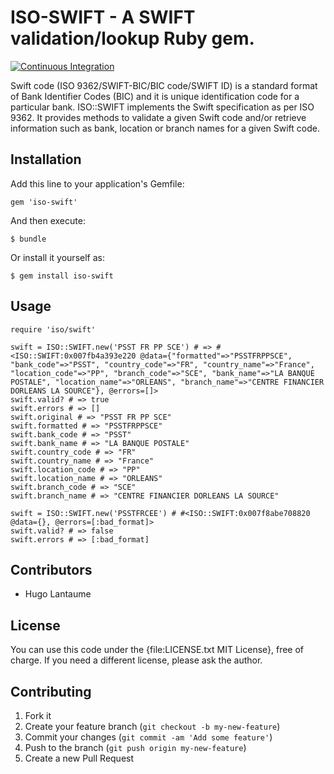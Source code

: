 # ISO-SWIFT - A SWIFT validation/lookup Ruby gem.

[![Continuous Integration](https://github.com/aifinyo-ag/iso-swift/actions/workflows/ci.yml/badge.svg)](https://github.com/aifinyo-ag/iso-swift/actions/workflows/ci.yml)


Swift code (ISO 9362/SWIFT-BIC/BIC code/SWIFT ID) is a standard format of Bank Identifier Codes (BIC) and it is unique identification code for a particular bank.
ISO::SWIFT implements the Swift specification as per ISO 9362.
It provides methods to validate a given Swift code and/or retrieve information such as bank, location or branch names for a given Swift code. 


## Installation

Add this line to your application's Gemfile:

    gem 'iso-swift'

And then execute:

    $ bundle

Or install it yourself as:

    $ gem install iso-swift

## Usage

    require 'iso/swift'
    
    swift = ISO::SWIFT.new('PSST FR PP SCE') # => #<ISO::SWIFT:0x007fb4a393e220 @data={"formatted"=>"PSSTFRPPSCE", "bank_code"=>"PSST", "country_code"=>"FR", "country_name"=>"France", "location_code"=>"PP", "branch_code"=>"SCE", "bank_name"=>"LA BANQUE POSTALE", "location_name"=>"ORLEANS", "branch_name"=>"CENTRE FINANCIER DORLEANS LA SOURCE"}, @errors=[]>
    swift.valid? # => true
    swift.errors # => []
    swift.original # => "PSST FR PP SCE"
    swift.formatted # => "PSSTFRPPSCE"
    swift.bank_code # => "PSST"
    swift.bank_name # => "LA BANQUE POSTALE"
    swift.country_code # => "FR"
    swift.country_name # => "France"
    swift.location_code # => "PP"
    swift.location_name # => "ORLEANS"
    swift.branch_code # => "SCE"
    swift.branch_name # => "CENTRE FINANCIER DORLEANS LA SOURCE"
    
    swift = ISO::SWIFT.new('PSSTFRCEE') # #<ISO::SWIFT:0x007f8abe708820 @data={}, @errors=[:bad_format]>
    swift.valid? # => false
    swift.errors # => [:bad_format]


## Contributors

* Hugo Lantaume


## License

You can use this code under the {file:LICENSE.txt MIT License}, free of charge.
If you need a different license, please ask the author.


## Contributing

1. Fork it
2. Create your feature branch (`git checkout -b my-new-feature`)
3. Commit your changes (`git commit -am 'Add some feature'`)
4. Push to the branch (`git push origin my-new-feature`)
5. Create a new Pull Request
